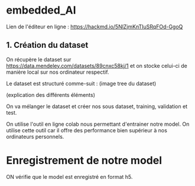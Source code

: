 # embedded_AI

Lien de l'éditeur en ligne : https://hackmd.io/5NlZjmKnTIuSRqFOd-GgoQ

## 1. Création du dataset
On récupère le dataset sur https://data.mendeley.com/datasets/89cnxc58kj/1 et on stocke celui-ci de manière local sur nos ordinateur respectif.

Le dataset est structuré comme-suit :
(image tree du dataset)

(explication des différents éléments)

On va mélanger le dataset et créer nos sous dataset, training, validation et test.

On utilise l'outil en ligne colab nous permettant d'entrainer notre model. On utilise cette outil car il offre des performance bien supérieur à nos ordinateurs personnels. 


# Enregistrement de notre model
ON vérifie que le model est enregistré en format h5.
